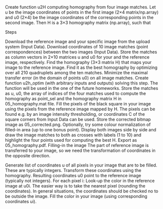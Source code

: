 Create function u2H computing homography from four image matches. Let u be the image coordinates of points in the first image (2×4 matrix/np.array) and u0 (2×4) be the image coordinates of the corresponding points in the second image. Then H is a 3×3 homography matrix (np.array), such that



Steps

Download the reference image and your specific image from the upload system (Input Data).
Download coordinates of 10 image matches (point correspondences) between the two images (Input Data). Store the matches as column vectors in 2×10 matrices u and u0 for your and the reference image, respectively.
Find the homography (3×3 matrix H) that maps your image to the reference image. Find it as the best homography by optimizing over all 210 quadruplets among the ten matches. Minimize the maximal transfer error (in the domain of points u0) on all image matches. Create function u2h_optim (with arbitrary inputs and outputs) solving this step. The function will be used in the one of the future homeworks.
Store the matches as u, u0, the array of indices of the four matches used to compute the homography as point_sel and the homography matrix H in 05_homography.mat file.
Fill the pixels of the black square in your image using the pixels from the reference image mapped by H. The pixels can be found e.g. by an image intensity thresholding, or coordinates C of the square corners from Input Data can be used. Store the corrected bitmap image as 05_corrected.png. Optionally, try some colour normalization of filled-in area (up to one bonus point).
Display both images side by side and draw the image matches to both as crosses with labels (1 to 10) and highlight the four points used for computing the best H. Export as 05_homography.pdf.
Filling-in the image
The part of reference image is transferred to your image, so we need the transformation of coordinates in the opposite direction.

Generate list of coordinates u of all pixels in your image that are to be filled. These are typically integers.
Transform these coordinates using the homography. Resulting coordinates u0 point to the reference image (typically not integers).
For each pixel i:
Look-up the color in the reference image at u0i. The easier way is to take the nearest pixel (rounding the coordinates). In general situations, the coordinates should be checked no to be outside the image.
Fill the color in your image (using corresponding coordinates ui).
